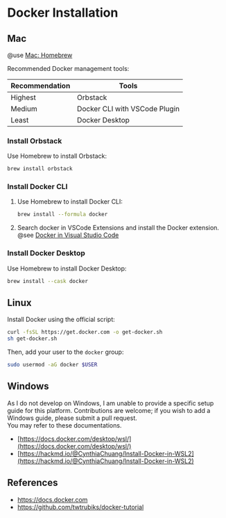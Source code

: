 # Docker Installation

## Mac

@use [Mac: Homebrew](Homebrew.md)

Recommended Docker management tools:

| Recommendation | Tools                         |
|----------------|-------------------------------|
| Highest        | Orbstack                      |
| Medium         | Docker CLI with VSCode Plugin |
| Least          | Docker Desktop                |

### Install Orbstack

Use Homebrew to install Orbstack:

```bash
brew install orbstack
```

### Install Docker CLI

1. Use Homebrew to install Docker CLI:
    ```bash
    brew install --formula docker
    ```

2. Search docker in VSCode Extensions and install the Docker extension.
   @see [Docker in Visual Studio Code](https://code.visualstudio.com/docs/containers/overview)

### Install Docker Desktop

Use Homebrew to install Docker Desktop:

```bash
brew install --cask docker
```

## Linux

Install Docker using the official script:

```bash
curl -fsSL https://get.docker.com -o get-docker.sh
sh get-docker.sh
```

Then, add your user to the `docker` group:

```bash
sudo usermod -aG docker $USER
```

## Windows

As I do not develop on Windows, I am unable to provide a specific setup guide for this platform. Contributions are
welcome; if you wish to add a Windows guide, please submit a pull request. \
You may refer to these documentations.

- [https://docs.docker.com/desktop/wsl/](https://docs.docker.com/desktop/wsl/)
- [https://hackmd.io/@CynthiaChuang/Install-Docker-in-WSL2](https://hackmd.io/@CynthiaChuang/Install-Docker-in-WSL2)

## References

- https://docs.docker.com
- https://github.com/twtrubiks/docker-tutorial
